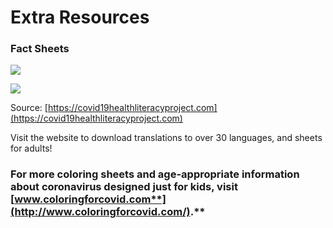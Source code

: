# Extra Resources

### **Fact Sheets**

![](https://lh5.googleusercontent.com/ZrYVd9uAjU0VLZnYQWZOo9FtOlM5Y0MxLh7Zl82Ihd3pYx10bx2_17JfbOxtQxzcaEhiDfgmTBuklxe1GZbnlvARg0UZGQryNp00bYZrXGlVgaZQi9r0hrDVVtUGoZ4iBiRfWBi0)

![](https://lh6.googleusercontent.com/MEHUZYtKyv_jBwWvzXOps0GoCSLitnmwtvra5DBv2Ymi7OKEbTf4rV6iyrmk9mP-gR2K18kkLxk5BesP9Q32yhFg_yFisNpQl3KN7QYC0f2uWcXLnBa_H5YnOzyccqfy8_EmZ9pC)

Source: [https://covid19healthliteracyproject.com](https://covid19healthliteracyproject.com)

Visit the website to download translations to over 30 languages, and sheets for adults!

### **For more coloring sheets and age-appropriate information about coronavirus designed just for kids, visit** [**www.coloringforcovid.com**](http://www.coloringforcovid.com/)**.** 

###   

